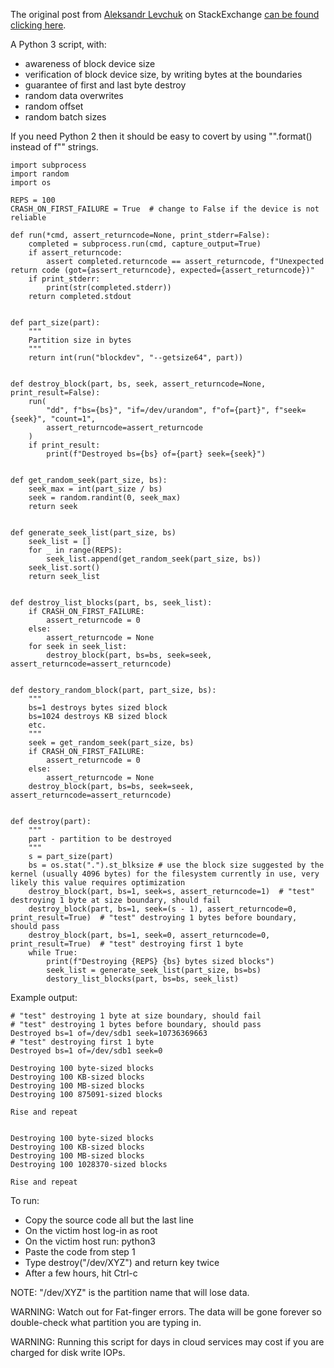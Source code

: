 
The original post from [Aleksandr Levchuk](https://serverfault.com/users/58336/aleksandr-levchuk) on StackExchange [can be found clicking here](https://serverfault.com/a/1001381).

A Python 3 script, with:

* awareness of block device size
* verification of block device size, by writing bytes at the boundaries
* guarantee of first and last byte destroy
* random data overwrites
* random offset
* random batch sizes

If you need Python 2 then it should be easy to covert by using "".format() instead of f"" strings.

```
import subprocess
import random
import os

REPS = 100
CRASH_ON_FIRST_FAILURE = True  # change to False if the device is not reliable

def run(*cmd, assert_returncode=None, print_stderr=False):
    completed = subprocess.run(cmd, capture_output=True)
    if assert_returncode:
        assert completed.returncode == assert_returncode, f"Unexpected return code (got={assert_returncode}, expected={assert_returncode})"
    if print_stderr:
        print(str(completed.stderr))
    return completed.stdout


def part_size(part):
    """
    Partition size in bytes
    """
    return int(run("blockdev", "--getsize64", part))


def destroy_block(part, bs, seek, assert_returncode=None, print_result=False):
    run(
        "dd", f"bs={bs}", "if=/dev/urandom", f"of={part}", f"seek={seek}", "count=1",
        assert_returncode=assert_returncode
    )
    if print_result:
        print(f"Destroyed bs={bs} of={part} seek={seek}")


def get_random_seek(part_size, bs):
    seek_max = int(part_size / bs)
    seek = random.randint(0, seek_max)
    return seek


def generate_seek_list(part_size, bs)
    seek_list = []
    for _ in range(REPS):
        seek_list.append(get_random_seek(part_size, bs))
    seek_list.sort()
    return seek_list


def destroy_list_blocks(part, bs, seek_list):
    if CRASH_ON_FIRST_FAILURE:
        assert_returncode = 0
    else:
        assert_returncode = None
    for seek in seek_list:
        destroy_block(part, bs=bs, seek=seek, assert_returncode=assert_returncode)


def destory_random_block(part, part_size, bs):
    """
    bs=1 destroys bytes sized block
    bs=1024 destroys KB sized block
    etc.
    """
    seek = get_random_seek(part_size, bs)
    if CRASH_ON_FIRST_FAILURE:
        assert_returncode = 0
    else:
        assert_returncode = None
    destroy_block(part, bs=bs, seek=seek, assert_returncode=assert_returncode)


def destroy(part):
    """
    part - partition to be destroyed
    """
    s = part_size(part)
    bs = os.stat(".").st_blksize # use the block size suggested by the kernel (usually 4096 bytes) for the filesystem currently in use, very likely this value requires optimization
    destroy_block(part, bs=1, seek=s, assert_returncode=1)  # "test" destroying 1 byte at size boundary, should fail
    destroy_block(part, bs=1, seek=(s - 1), assert_returncode=0, print_result=True)  # "test" destroying 1 bytes before boundary, should pass
    destroy_block(part, bs=1, seek=0, assert_returncode=0, print_result=True)  # "test" destroying first 1 byte
    while True:
        print(f"Destroying {REPS} {bs} bytes sized blocks")
        seek_list = generate_seek_list(part_size, bs=bs)
        destory_list_blocks(part, bs=bs, seek_list)

```


Example output:

```
# "test" destroying 1 byte at size boundary, should fail
# "test" destroying 1 bytes before boundary, should pass
Destroyed bs=1 of=/dev/sdb1 seek=10736369663
# "test" destroying first 1 byte
Destroyed bs=1 of=/dev/sdb1 seek=0

Destroying 100 byte-sized blocks
Destroying 100 KB-sized blocks
Destroying 100 MB-sized blocks
Destroying 100 875091-sized blocks

Rise and repeat


Destroying 100 byte-sized blocks
Destroying 100 KB-sized blocks
Destroying 100 MB-sized blocks
Destroying 100 1028370-sized blocks

Rise and repeat
```

To run:

* Copy the source code all but the last line
* On the victim host log-in as root
* On the victim host run: python3
* Paste the code from step 1
* Type destroy("/dev/XYZ") and return key twice
* After a few hours, hit Ctrl-c

NOTE: "/dev/XYZ" is the partition name that will lose data.

WARNING: Watch out for Fat-finger errors. The data will be gone forever so double-check what partition you are typing in.

WARNING: Running this script for days in cloud services may cost if you are charged for disk write IOPs.

